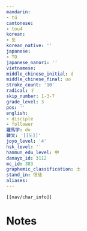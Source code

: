```yaml
---
mandarin:
- tú
cantonese:
- tou4
korean:
- 도
korean_native: ''
japanese:
- TO
japanese_nanori: ''
vietnamese:
middle_chinese_initial: d
middle_chinese_final: uo
stroke_count: '10'
radical: 彳
skip_number: 1-3-7
grade_level: 3
pos: ''
english:
- disciple
- follower
羅馬字: do
韓文: '[[도]]'
joyo_level: '4'
hsk_level: ''
hanmun_edu_level: 中
danayo_id: 3112
mc_id: 383
graphemic_classification: 土
stand_in: 信徒
aliases:
---
```

```meta-bind-embed
[[nav/char_info]]
```

# Notes
